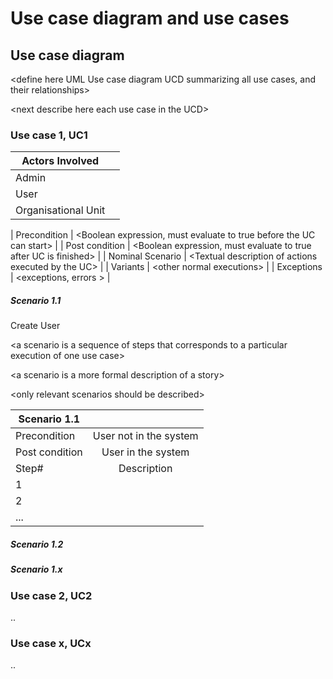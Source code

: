 # Use case diagram and use cases


## Use case diagram
\<define here UML Use case diagram UCD summarizing all use cases, and their relationships>


\<next describe here each use case in the UCD>
### Use case 1, UC1
| Actors Involved        |  |
| ------------- |:-------------:|
| Admin | |
| User | |
| Organisational Unit||

|  Precondition     | \<Boolean expression, must evaluate to true before the UC can start> |
|  Post condition     | \<Boolean expression, must evaluate to true after UC is finished> |
|  Nominal Scenario     | \<Textual description of actions executed by the UC> |
|  Variants     | \<other normal executions> |
|  Exceptions     | \<exceptions, errors > |

##### Scenario 1.1 

Create User

\<a scenario is a sequence of steps that corresponds to a particular execution of one use case>

\<a scenario is a more formal description of a story>


\<only relevant scenarios should be described>

| Scenario 1.1 | |
| ------------- |:-------------:| 
|  Precondition     | User not in the system |
|  Post condition     | User in the system |
| Step#        | Description  |
|  1     |  |  
|  2     |  |
|  ...     |  |

##### Scenario 1.2

##### Scenario 1.x

### Use case 2, UC2
..

### Use case x, UCx
..



